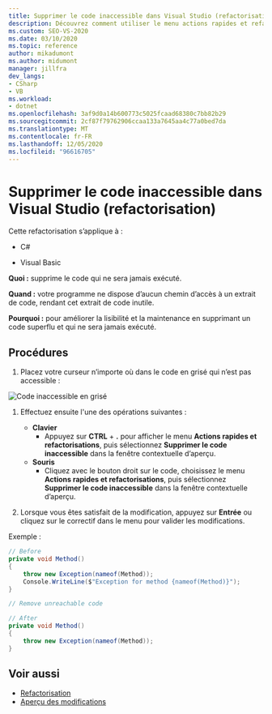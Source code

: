 ```yaml
---
title: Supprimer le code inaccessible dans Visual Studio (refactorisation)
description: Découvrez comment utiliser le menu actions rapides et refactorisations pour supprimer du code qui ne sera jamais exécuté.
ms.custom: SEO-VS-2020
ms.date: 03/10/2020
ms.topic: reference
author: mikadumont
ms.author: midumont
manager: jillfra
dev_langs:
- CSharp
- VB
ms.workload:
- dotnet
ms.openlocfilehash: 3af9d0a14b600773c5025fcaad68380c7bb82b29
ms.sourcegitcommit: 2cf87f79762906ccaa133a7645aa4c77a0bed7da
ms.translationtype: MT
ms.contentlocale: fr-FR
ms.lasthandoff: 12/05/2020
ms.locfileid: "96616705"
---
```

# <a name="remove-unreachable-code-refactoring"></a>Supprimer le code inaccessible dans Visual Studio (refactorisation)

Cette refactorisation s’applique à :

- C#

- Visual Basic

**Quoi :** supprime le code qui ne sera jamais exécuté.

**Quand :** votre programme ne dispose d’aucun chemin d’accès à un extrait de code, rendant cet extrait de code inutile.

**Pourquoi :** pour améliorer la lisibilité et la maintenance en supprimant un code superflu et qui ne sera jamais exécuté.

## <a name="how-to"></a>Procédures

1. Placez votre curseur n’importe où dans le code en grisé qui n’est pas accessible :

![Code inaccessible en grisé](media/unreachablecode-faded-cs.png)

1. Effectuez ensuite l'une des opérations suivantes :

   - **Clavier**
      - Appuyez sur **CTRL** + **.** pour afficher le menu **Actions rapides et refactorisations**, puis sélectionnez **Supprimer le code inaccessible** dans la fenêtre contextuelle d’aperçu.
   - **Souris**
      - Cliquez avec le bouton droit sur le code, choisissez le menu **Actions rapides et refactorisations**, puis sélectionnez **Supprimer le code inaccessible** dans la fenêtre contextuelle d’aperçu.

1. Lorsque vous êtes satisfait de la modification, appuyez sur **Entrée** ou cliquez sur le correctif dans le menu pour valider les modifications.

Exemple :

```csharp
// Before
private void Method()
{
    throw new Exception(nameof(Method));
    Console.WriteLine($"Exception for method {nameof(Method)}");
}

// Remove unreachable code

// After
private void Method()
{
    throw new Exception(nameof(Method));
}
```

## <a name="see-also"></a>Voir aussi

- [Refactorisation](../refactoring-in-visual-studio.md)
- [Aperçu des modifications](../../ide/preview-changes.md)
